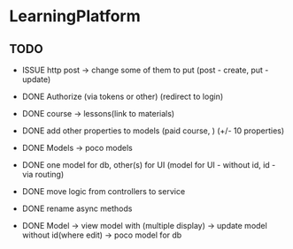 # LearningPlatform

## TODO
* ISSUE http post -> change some of them to put (post - create, put - update)

* DONE Authorize (via tokens or other) (redirect to login)

* DONE course -> lessons(link to materials)

* DONE add other properties to models (paid course, ) (+/- 10 properties)

* DONE Models -> poco models

* DONE one model for db, other(s) for UI (model for UI - without id, id - via routing)

* DONE move logic from controllers to service

* DONE rename async methods

* DONE Model -> view model with (multiple display)
        -> update model without id(where edit)
        -> poco model for db
